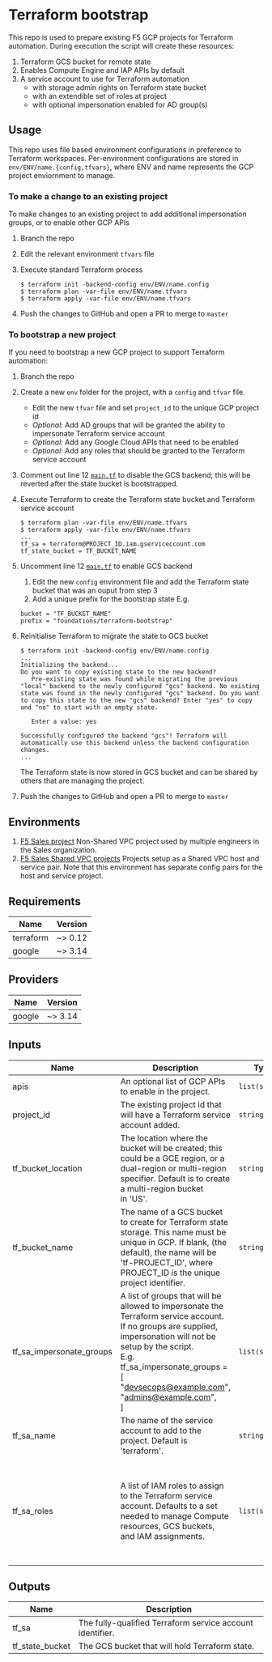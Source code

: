 # Terraform bootstrap

This repo is used to prepare existing F5 GCP projects for Terraform automation.
During execution the script will create these resources:

1. Terraform GCS bucket for remote state
1. Enables Compute Engine and IAP APIs by default
1. A service account to use for Terraform automation
   - with storage admin rights on Terraform state bucket
   - with an extendible set of roles at project
   - with optional impersonation enabled for AD group(s)

## Usage

This repo uses file based environment configurations in preference to Terraform
workspaces. Per-environment configurations are stored in `env/ENV/name.{config,tfvars}`, where ENV and name represents the GCP project enviornment to manage.

### To make a change to an **existing** project

To make changes to an existing project to add additional impersonation groups, or to enable other GCP APIs

1. Branch the repo
1. Edit the relevant environment `tfvars` file
1. Execute standard Terraform process

   ```shell
   $ terraform init -backend-config env/ENV/name.config
   $ terraform plan -var-file env/ENV/name.tfvars
   $ terraform apply -var-file env/ENV/name.tfvars
   ```
1. Push the changes to GitHub and open a PR to merge to `master`

### To bootstrap a **new** project

If you need to bootstrap a new GCP project to support Terraform automation:

1. Branch the repo
1. Create a new `env` folder for the project, with a `config` and `tfvar` file.
   - Edit the new `tfvar` file and set `project_id` to the unique GCP project id
   - *Optional:* Add AD groups that will be granted the ability to impersonate Terraform service account
   - *Optional:* Add any Google Cloud APIs that need to be enabled
   - *Optional:* Add any roles that should be granted to the Terraform service account
1. Comment out line 12 [`main.tf`](main.tf#L12) to disable the GCS backend; this will be reverted after the state bucket is bootstrapped.
1. Execute Terraform to create the Terraform state bucket and Terraform service account

   ```shell
   $ terraform plan -var-file env/ENV/name.tfvars
   $ terraform apply -var-file env/ENV/name.tfvars
   ...
   tf_sa = terraform@PROJECT_ID.iam.gserviceccount.com
   tf_state_bucket = TF_BUCKET_NAME
   ```

1. Uncomment line 12 [`main.tf`](main.tf#L12) to enable GCS backend
   1. Edit the new `config` environment file and add the Terraform state bucket that was an ouput from step 3
   1. Add a unique prefix for the bootstrap state
   E.g.

   ```hcl
   bucket = "TF_BUCKET_NAME"
   prefix = "foundations/terraform-bootstrap"
   ```

1. Reinitialise Terraform to migrate the state to GCS bucket

   ```shell
   $ terraform init -backend-config env/ENV/name.config
   ...
   Initializing the backend...
   Do you want to copy existing state to the new backend?
      Pre-existing state was found while migrating the previous "local" backend to the newly configured "gcs" backend. No existing state was found in the newly configured "gcs" backend. Do you want to copy this state to the new "gcs" backend? Enter "yes" to copy and "no" to start with an empty state.

      Enter a value: yes

   Successfully configured the backend "gcs"! Terraform will automatically use this backend unless the backend configuration changes.
   ...
   ```

   The Terraform state is now stored in GCS bucket and can be shared by others that are managing the project.
1. Push the changes to GitHub and open a PR to merge to `master`

## Environments

1. [F5 Sales project](env/f5-sales/)
   Non-Shared VPC project used by multiple engineers in the Sales organization.
1. [F5 Sales Shared VPC projects](env/f5-sales-shared-vpc/)
   Projects setup as a Shared VPC host and service pair. Note that this environment has separate config pairs for the host and service project.

<!-- BEGINNING OF PRE-COMMIT-TERRAFORM DOCS HOOK -->
## Requirements

| Name | Version |
|------|---------|
| terraform | ~> 0.12 |
| google | ~> 3.14 |

## Providers

| Name | Version |
|------|---------|
| google | ~> 3.14 |

## Inputs

| Name | Description | Type | Default | Required |
|------|-------------|------|---------|:--------:|
| apis | An optional list of GCP APIs to enable in the project. | `list(string)` | `[]` | no |
| project\_id | The existing project id that will have a Terraform service account added. | `string` | n/a | yes |
| tf\_bucket\_location | The location where the bucket will be created; this could be a GCE region, or a<br>dual-region or multi-region specifier. Default is to create a multi-region bucket<br>in 'US'. | `string` | `"US"` | no |
| tf\_bucket\_name | The name of a GCS bucket to create for Terraform state storage. This name must be<br>unique in GCP. If blank, (the default), the name will be 'tf-PROJECT\_ID', where<br>PROJECT\_ID is the unique project identifier. | `string` | `""` | no |
| tf\_sa\_impersonate\_groups | A list of groups that will be allowed to impersonate the Terraform service account.<br>If no groups are supplied, impersonation will not be setup by the script.<br>E.g.<br>tf\_sa\_impersonate\_groups = [<br>  "devsecops@example.com",<br>  "admins@example.com",<br>] | `list(string)` | `[]` | no |
| tf\_sa\_name | The name of the service account to add to the project. Default is 'terraform'. | `string` | `"terraform"` | no |
| tf\_sa\_roles | A list of IAM roles to assign to the Terraform service account. Defaults to a set<br>needed to manage Compute resources, GCS buckets, and IAM assignments. | `list(string)` | <pre>[<br>  "roles/compute.admin",<br>  "roles/iam.serviceAccountAdmin",<br>  "roles/iam.serviceAccountKeyAdmin",<br>  "roles/iam.serviceAccountTokenCreator",<br>  "roles/storage.admin",<br>  "roles/resourcemanager.projectIamAdmin"<br>]</pre> | no |

## Outputs

| Name | Description |
|------|-------------|
| tf\_sa | The fully-qualified Terraform service account identifier. |
| tf\_state\_bucket | The GCS bucket that will hold Terraform state. |

<!-- END OF PRE-COMMIT-TERRAFORM DOCS HOOK -->
